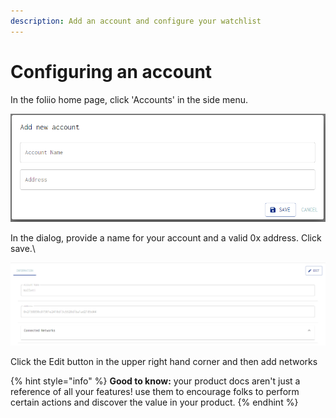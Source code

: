 ```yaml
---
description: Add an account and configure your watchlist
---
```


# Configuring an account

In the foliio home page, click 'Accounts' in the side menu.

![](<../.gitbook/assets/image (6).png>)

In the dialog, provide a name for your account and a valid 0x address. Click save.\


![](<../.gitbook/assets/image (3).png>)

Click the Edit button in the upper right hand corner and then add networks&#x20;

{% hint style="info" %}
**Good to know:** your product docs aren't just a reference of all your features! use them to encourage folks to perform certain actions and discover the value in your product.
{% endhint %}
